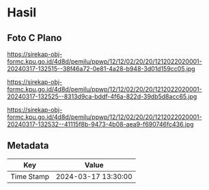 # Hasil

## Foto C Plano

https://sirekap-obj-formc.kpu.go.id/4d8d/pemilu/ppwp/12/12/02/20/20/1212022020001-20240317-132515--38f46a72-0e81-4a28-b948-3d01d159cc05.jpg

https://sirekap-obj-formc.kpu.go.id/4d8d/pemilu/ppwp/12/12/02/20/20/1212022020001-20240317-132525--8313d9ca-bddf-4f6a-822d-39db5d8acc65.jpg

https://sirekap-obj-formc.kpu.go.id/4d8d/pemilu/ppwp/12/12/02/20/20/1212022020001-20240317-132532--41115f8b-9473-4b08-aea9-f690746fc436.jpg


## Metadata

| Key        | Value               |
| ---------- | ------------------- |
| Time Stamp | 2024-03-17 13:30:00 |



